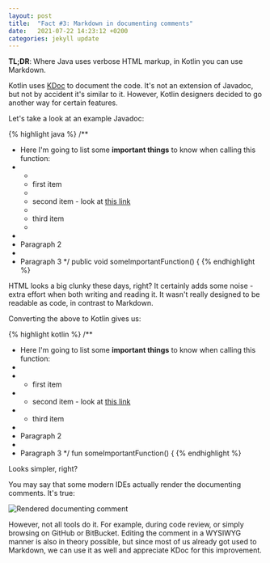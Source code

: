```yaml
---
layout: post
title:  "Fact #3: Markdown in documenting comments"
date:   2021-07-22 14:23:12 +0200
categories: jekyll update
---
```

**TL;DR**: Where Java uses verbose HTML markup, in Kotlin you can use Markdown.

Kotlin uses [KDoc](https://kotlinlang.org/docs/kotlin-doc.html) to document the code. It's not an extension of Javadoc,
but not by accident it's similar to it. However, Kotlin designers decided to go another way for certain features.

Let's take a look at an example Javadoc:

{% highlight java %}
/**
 * Here I'm going to list some <b>important things</b> to know when calling this function:
 * <ul>
 * <li>first item</li>
 * <li>second item - look at <a href="example.com">this link</a></li>
 * <li>third item</li>
 * </ul>
 *
 * Paragraph 2
 * <br>
 * Paragraph 3
 */
public void someImportantFunction() {
{% endhighlight %}

HTML looks a big clunky these days, right? It certainly adds some noise - extra effort when both writing and reading it.
It wasn't really designed to be readable as code, in contrast to Markdown.

Converting the above to Kotlin gives us:

{% highlight kotlin %}
/**
 * Here I'm going to list some **important things** to know when calling this function:
 *
 *  * first item
 *  * second item - look at [this link](example.com)
 *  * third item
 *
 * Paragraph 2
 *
 * Paragraph 3
 */
fun someImportantFunction() {
{% endhighlight %}

Looks simpler, right?

You may say that some modern IDEs actually render the documenting comments. It's true:

![Rendered documenting comment]({{site.baseurl}}/assets/rendered-documenting-comment.png)

However, not all tools do it. For example, during code review, or simply browsing on GitHub or BitBucket. Editing the
comment in a WYSIWYG manner is also in theory possible, but since most of us already got used to Markdown, we can use it
as well and appreciate KDoc for this improvement.
